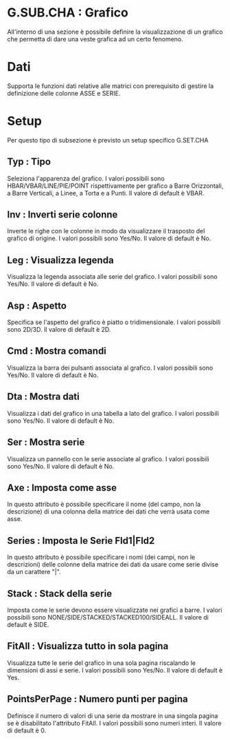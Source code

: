 # G.SUB.CHA :  Grafico

All'interno di una sezione è possibile definire la visualizzazione di un grafico che permetta
di dare una veste grafica ad un certo fenomeno.

# Dati

Supporta le funzioni dati relative alle matrici con prerequisito di gestire la definizione
delle colonne ASSE e SERIE.

# Setup

Per questo tipo di subsezione è previsto un setup specifico G.SET.CHA

## Typ :  Tipo
Seleziona l'apparenza del grafico. I valori possibili sono HBAR/VBAR/LINE/PIE/POINT rispettivamente per grafico a Barre Orizzontali, a Barre Verticali, a Linee, a Torta e a Punti. Il valore di default è VBAR.
## Inv :  Inverti serie colonne
Inverte le righe con le colonne in modo da visualizzare il trasposto del grafico di origine. I valori possibili sono Yes/No. Il valore di default è No.
## Leg :  Visualizza legenda
Visualizza la legenda associata alle serie del grafico. I valori possibili sono Yes/No. Il valore di default è No.
## Asp :  Aspetto
Specifica se l'aspetto del grafico è piatto o tridimensionale. I valori possibili sono 2D/3D. Il valore di default è 2D.
## Cmd :  Mostra comandi
Visualizza la barra dei pulsanti associata al grafico. I valori possibili sono Yes/No. Il valore di default è No.
## Dta :  Mostra dati
Visualizza i dati del grafico in una tabella a lato del grafico. I valori possibili sono Yes/No. Il valore di default è No.
## Ser :  Mostra serie
Visualizza un pannello con le serie associate al grafico. I valori possibili sono Yes/No. Il valore di default è No.
## Axe :  Imposta come asse
In questo attributo è possibile specificare il nome (del campo, non la descrizione) di una colonna della matrice dei dati che verrà usata come asse.
## Series :  Imposta le Serie Fld1|Fld2
In questo attributo è possibile specificare i nomi (dei campi, non le descrizioni) delle colonne della matrice dei dati da usare come serie divise da un carattere "|".
## Stack :  Stack della serie
Imposta come le serie devono essere visualizzate nei grafici a barre. I valori possibili sono NONE/SIDE/STACKED/STACKED100/SIDEALL. Il valore di default è SIDE.
## FitAll :  Visualizza tutto in sola pagina
Visualizza tutte le serie del grafico in una sola pagina riscalando le dimensioni di assi e serie. I valori possibili sono Yes/No. Il valore di default è Yes.
## PointsPerPage :  Numero punti per pagina
Definisce il numero di valori di una serie da mostrare in una singola pagina se è disabilitato l'attributo FitAll. I valori possibili sono numeri interi. Il valore di default è 0.
